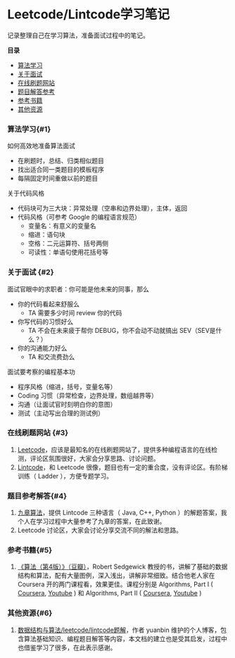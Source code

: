 # Leetcode/Lintcode学习笔记

记录整理自己在学习算法，准备面试过程中的笔记。

**目录**

- [算法学习](#1)
- [关于面试](#2)
- [在线刷题网站](#3)
- [题目解答参考](#4)
- [参考书籍](#5)
- [其他资源](#6)

### 算法学习{#1}

如何高效地准备算法面试

- 在刷题时，总结、归类相似题目
- 找出适合同一类题目的模板程序
- 每隔固定时间重做以前的题目

关于代码风格

- 代码块可为三大块：异常处理（空串和边界处理），主体，返回
- 代码风格（可参考 Google 的编程语言规范）
  - 变量名：有意义的变量名
  - 缩进：语句块
  - 空格：二元运算符、括号两侧
  - 可读性：单语句使用花括号等

### 关于面试 {#2}

面试官眼中的求职者：你可能是他未来的同事，那么

- 你的代码看起来舒服么
  - TA 需要多少时间 review 你的代码
- 你写代码的习惯好么
  - TA 不会在未来疲于帮你 DEBUG，你不会动不动就搞出 SEV（SEV是什么？）
- 你的沟通能力好么
  - TA 和交流费劲么

面试要考察的编程基本功

- 程序风格（缩进，括号，变量名等）
- Coding 习惯（异常检查，边界处理，数组越界等）
- 沟通（让面试官时刻明白你的意图）
- 测试（主动写出合理的测试例）

### 在线刷题网站 {#3}

1. [Leetcode](https://leetcode.com/)，应该是最知名的在线刷题网站了，提供多种编程语言的在线检测，评论区氛围很好，大家会分享思路、讨论问题。
2. [Lintcode](http://www.lintcode.com/)，和 Leetcode 很像，题目也有一定的重合度，没有评论区。有阶梯训练（ Ladder ），方便专题学习。

### 题目参考解答{#4}

1. [九章算法](http://www.jiuzhang.com/solutions/)，提供 Lintcode 三种语言（ Java, C++, Python ）的解题答案，我个人在学习过程中大量参考了九章的答案，在此致谢。
2. Leetcode 讨论区，大家会讨论分享交流不同的解法和思路。

### 参考书籍{#5}

1. [《算法（第4版）》（豆瓣）](https://book.douban.com/subject/19952400/)，Robert Sedgewick 教授的书，讲解了基础的数据结构和算法，配有大量图例，深入浅出，讲解非常细致。结合他老人家在 Coursera 开的两门课程看，效果更佳。课程分别是 Algorithms, Part I \( [Coursera](https://www.coursera.org/learn/introduction-to-algorithms), [Youtube](https://www.youtube.com/playlist?list=PLUX6FBiUa2g4YWs6HkkCpXL6ru02i7y3Q) \) 和 Algorithms, Part II \( [Coursera](https://www.coursera.org/learn/java-data-structures-algorithms-2), [Youtube](https://www.youtube.com/playlist?list=PLqD_OdMOd_6YixsHkd9f4sNdof4IhIima) \)

### 其他资源{#6}

1. [数据结构与算法/leetcode/lintcode题解](http://algorithm.yuanbin.me/)，作者 yuanbin 维护的个人博客，包含算法基础知识、编程题目解答等内容，本文档的建立也是受其启发，过程中也借鉴学习了很多，在此表示感谢。